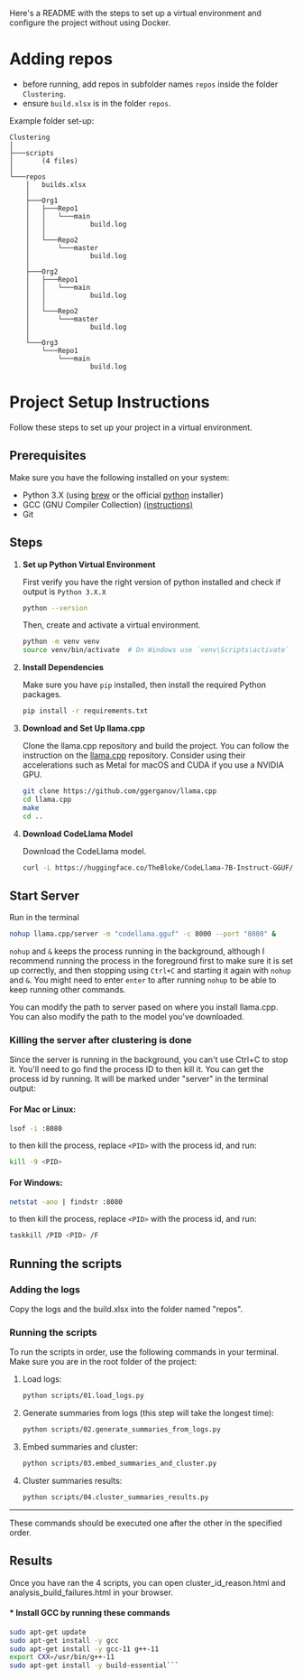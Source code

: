 Here's a README with the steps to set up a virtual environment and configure the project without using Docker.

# Adding repos

* before running, add repos in subfolder names `repos` inside the folder `Clustering`.
* ensure `build.xlsx` is in the folder `repos`.

Example folder set-up:
```
Clustering
│
├───scripts
│       (4 files)
│
└───repos
    │   builds.xlsx
    │
    ├───Org1
    │   ├───Repo1
    │   │   └───main
    │   │           build.log
    │   │
    │   └───Repo2
    │       └───master
    │               build.log
    │
    ├───Org2
    │   ├───Repo1
    │   │   └───main
    │   │           build.log
    │   │
    │   └───Repo2
    │       └───master
    │               build.log
    │
    └───Org3
        └───Repo1
            └───main
                    build.log
```

# Project Setup Instructions

Follow these steps to set up your project in a virtual environment.

## Prerequisites

Make sure you have the following installed on your system:

- Python 3.X (using [brew](https://docs.brew.sh/Homebrew-and-Python) or the official [python](https://www.python.org/downloads/) installer)
- GCC (GNU Compiler Collection) [(instructions)](#-install-gcc-by-running-these-commands)
- Git

## Steps

1. **Set up Python Virtual Environment**
   
   First verify you have the right version of python installed and check if output is `Python 3.X.X`

   ```bash
   python --version
   ```
   

   Then, create and activate a virtual environment.

   ```bash
   python -m venv venv
   source venv/bin/activate  # On Windows use `venv\Scripts\activate`
   ```

2. **Install Dependencies**

   Make sure you have `pip` installed, then install the required Python packages.

   ```bash
   pip install -r requirements.txt
   ```

3. **Download and Set Up llama.cpp**

   Clone the llama.cpp repository and build the project. You can follow the instruction on the [llama.cpp](https://github.com/ggerganov/llama.cpp) repository. Consider using their accelerations such as Metal for macOS and CUDA if you use a NVIDIA GPU.

   ```bash
   git clone https://github.com/ggerganov/llama.cpp
   cd llama.cpp
   make
   cd ..
   ```


6. **Download CodeLlama Model**

   Download the CodeLlama model.

   ```bash
   curl -L https://huggingface.co/TheBloke/CodeLlama-7B-Instruct-GGUF/resolve/main/codellama-7b-instruct.Q4_K_M.gguf?download=true --output codellama.gguf
   ```


## Start Server


Run in the terminal 
```bash
nohup llama.cpp/server -m "codellama.gguf" -c 8000 --port "8080" &
```
`nohup` and `&` keeps the process running in the background, although I recommend running the process in the foreground first to make sure it is set up correctly, and then stopping using `Ctrl+C` and starting it again with `nohup` and `&`. You might need to enter `enter` to after running `nohup` to be able to keep running other commands.

You can modify the path to server pased on where you install llama.cpp. You can also modify the path to the model you've downloaded.

### Killing the server after clustering is done

Since the server is running in the background, you can't use Ctrl+C to stop it. You'll need to go find the process ID to then kill it. 
You can get the process id by running. It will be marked under "server" in the terminal output:

#### For Mac or Linux:
```bash
lsof -i :8080
```

to then kill the process, replace `<PID>` with the process id, and run: 
```bash
kill -9 <PID>
```

#### For Windows:
```bash
netstat -ano | findstr :8080
```
to then kill the process, replace `<PID>` with the process id, and run:
```bash 
taskkill /PID <PID> /F
```


## Running the scripts

### Adding the logs

Copy the logs and the build.xlsx into the folder named "repos".

### Running the scripts

To run the scripts in order, use the following commands in your terminal. Make sure you are in the root folder of the project:

1. Load logs:
    ```bash
    python scripts/01.load_logs.py
    ```

2. Generate summaries from logs (this step will take the longest time):
    ```bash
    python scripts/02.generate_summaries_from_logs.py
    ```

3. Embed summaries and cluster:
    ```bash
    python scripts/03.embed_summaries_and_cluster.py
    ```

4. Cluster summaries results:
    ```bash
    python scripts/04.cluster_summaries_results.py
    ```

---

These commands should be executed one after the other in the specified order.


## Results

Once you have ran the 4 scripts, you can open cluster_id_reason.html and analysis_build_failures.html in your browser.



#### * Install GCC by running these commands

```bash
sudo apt-get update
sudo apt-get install -y gcc
sudo apt-get install -y gcc-11 g++-11
export CXX=/usr/bin/g++-11
sudo apt-get install -y build-essential```